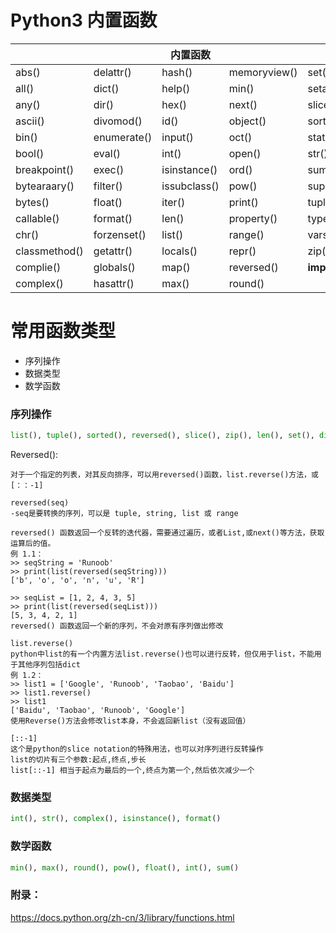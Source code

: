 # Python3 内置函数

|               |             |   内置函数    |              |                |
| ------------- | ----------- | ------------ | ------------ | -------------- | 
| abs()         | delattr()   | hash()       | memoryview() | set()          |
| all()         | dict()      | help()       | min()        | setattr()      |
| any()         | dir()       | hex()        | next()       | slice()        |
| ascii()       | divomod()   | id()         | object()     | sorted()       |
| bin()         | enumerate() | input()      | oct()        | staticmethod() |
| bool()        | eval()      | int()        | open()       | str()          |
| breakpoint()  | exec()      | isinstance() | ord()        | sum()          |
| bytearaary()  | filter()    | issubclass() | pow()        | super()        |
| bytes()       | float()     | iter()       | print()      | tuple()        |
| callable()    | format()    | len()        | property()   | type()         |
| chr()         | forzenset() | list()       | range()      | vars()         | 
| classmethod() | getattr()   | locals()     | repr()       | zip()          |
| complie()     | globals()   | map()        | reversed()   | __import__()   |
| complex()     | hasattr()   | max()        | round()      |                |

# 常用函数类型

  - 序列操作 
  - 数据类型
  - 数学函数


### 序列操作 

```python
list(), tuple(), sorted(), reversed(), slice(), zip(), len(), set(), dict(), enumerate(), all(), any()     
```

Reversed():

    对于一个指定的列表，对其反向排序，可以用reversed()函数，list.reverse()方法，或[：：-1]
    
    reversed(seq)   
    -seq是要转换的序列，可以是 tuple, string, list 或 range
    
    reversed() 函数返回一个反转的迭代器，需要通过遍历，或者List,或next()等方法，获取运算后的值。
    例 1.1：
    >> seqString = 'Runoob'
    >> print(list(reversed(seqString)))
    ['b', 'o', 'o', 'n', 'u', 'R']
    
    >> seqList = [1, 2, 4, 3, 5]
    >> print(list(reversed(seqList)))
    [5, 3, 4, 2, 1]
    reversed() 函数返回一个新的序列，不会对原有序列做出修改
    
    list.reverse()
    python中list的有一个内置方法list.reverse()也可以进行反转，但仅用于list，不能用于其他序列包括dict
    例 1.2：    
    >> list1 = ['Google', 'Runoob', 'Taobao', 'Baidu']
    >> list1.reverse()
    >> list1 
    ['Baidu', 'Taobao', 'Runoob', 'Google']
    使用Reverse()方法会修改list本身，不会返回新list（没有返回值）

    [::-1]
    这个是python的slice notation的特殊用法，也可以对序列进行反转操作
    list的切片有三个参数:起点,终点,步长
    list[::-1] 相当于起点为最后的一个,终点为第一个,然后依次减少一个




### 数据类型 

```python
int(), str(), complex(), isinstance(), format()
```

### 数学函数

```python
min(), max(), round(), pow(), float(), int(), sum()
```



### 附录：

https://docs.python.org/zh-cn/3/library/functions.html



